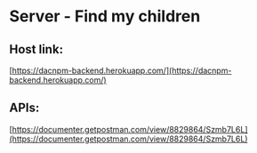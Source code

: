 # Server - Find my children
## Host link:
[https://dacnpm-backend.herokuapp.com/](https://dacnpm-backend.herokuapp.com/)
## APIs:
[https://documenter.getpostman.com/view/8829864/Szmb7L6L](https://documenter.getpostman.com/view/8829864/Szmb7L6L)